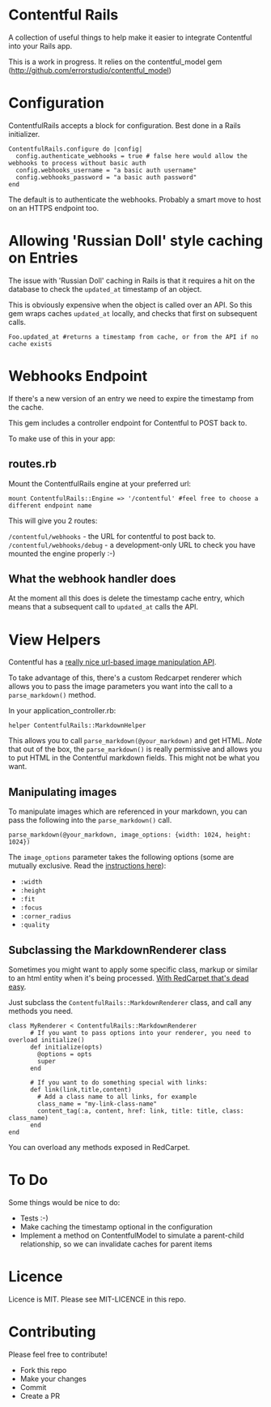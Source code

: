 # Contentful Rails
A collection of useful things to help make it easier to integrate Contentful into your Rails app.

This is a work in progress. It relies on the contentful_model gem (http://github.com/errorstudio/contentful_model)

# Configuration
ContentfulRails accepts a block for configuration. Best done in a Rails initializer.

```
ContentfulRails.configure do |config|
  config.authenticate_webhooks = true # false here would allow the webhooks to process without basic auth
  config.webhooks_username = "a basic auth username"
  config.webhooks_password = "a basic auth password"
end
```

The default is to authenticate the webhooks. Probably a smart move to host on an HTTPS endpoint too.

# Allowing 'Russian Doll' style caching on Entries
The issue with 'Russian Doll' caching in Rails is that it requires a hit on the database to check the `updated_at` timestamp of an object.

This is obviously expensive when the object is called over an API. So this gem wraps caches `updated_at` locally, and checks that first on subsequent calls.

```
Foo.updated_at #returns a timestamp from cache, or from the API if no cache exists
```

# Webhooks Endpoint
If there's a new version of an entry we need to expire the timestamp from the cache.

This gem includes a controller endpoint for Contentful to POST back to.

To make use of this in your app:

## routes.rb
Mount the ContentfulRails engine at your preferred url:

```
mount ContentfulRails::Engine => '/contentful' #feel free to choose a different endpoint name
```

This will give you 2 routes:

`/contentful/webhooks` - the URL for contentful to post back to.
`/contentful/webhooks/debug` - a development-only URL to check you have mounted the engine properly :-)

## What the webhook handler does
At the moment all this does is delete the timestamp cache entry, which means that a subsequent call to `updated_at` calls the API.

# View Helpers
Contentful has a [really nice url-based image manipulation API](https://www.contentful.com/blog/2014/08/14/do-more-with-images-on-contentful-platform/).

To take advantage of this, there's a custom Redcarpet renderer which allows you to pass the image parameters you want into the call to a `parse_markdown()` method.

In your application_controller.rb:

```
helper ContentfulRails::MarkdownHelper
```

This allows you to call `parse_markdown(@your_markdown)` and get HTML. *Note* that out of the box, the `parse_markdown()` is really permissive and allows you to put HTML in the Contentful markdown fields. This might not be what you want.

## Manipulating images
To manipulate images which are referenced in your markdown, you can pass the following into the `parse_markdown()` call.

```
parse_markdown(@your_markdown, image_options: {width: 1024, height: 1024})
```

The `image_options` parameter takes the following options (some are mutually exclusive. Read the [instructions here](https://www.contentful.com/blog/2014/08/14/do-more-with-images-on-contentful-platform/)):

* `:width`
* `:height`
* `:fit`
* `:focus`
* `:corner_radius`
* `:quality`

## Subclassing the MarkdownRenderer class
Sometimes you might want to apply some specific class, markup or similar to an html entity when it's being processed. [With RedCarpet that's dead easy](https://github.com/vmg/redcarpet#and-you-can-even-cook-your-own).

Just subclass the `ContentfulRails::MarkdownRenderer` class, and call any methods you need.

```
class MyRenderer < ContentfulRails::MarkdownRenderer
      # If you want to pass options into your renderer, you need to overload initialize()
      def initialize(opts)
        @options = opts
        super
      end

      # If you want to do something special with links:
      def link(link,title,content)
        # Add a class name to all links, for example
        class_name = "my-link-class-name"
        content_tag(:a, content, href: link, title: title, class: class_name)
      end
end
```

You can overload any methods exposed in RedCarpet.

# To Do
Some things would be nice to do:

* Tests :-)
* Make caching the timestamp optional in the configuration
* Implement a method on ContentfulModel to simulate a parent-child relationship, so we can invalidate caches for parent items


# Licence
Licence is MIT. Please see MIT-LICENCE in this repo.

# Contributing
Please feel free to contribute!

* Fork this repo
* Make your changes
* Commit
* Create a PR